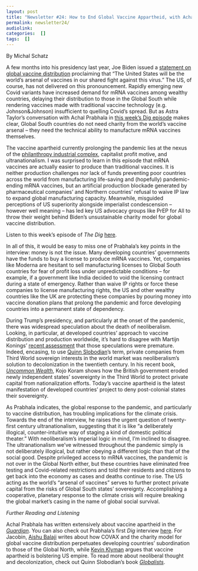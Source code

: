 ```yaml
---
layout: post
title: "Newsletter #24: How to End Global Vaccine Appartheid, with Achal Prabhala"
permalink: newsletter24/
audiolink: 
categories:  []
tags:  []
---
```



By Michal Schatz

A few months into his presidency last year, Joe Biden issued a [statement on global vaccine distribution](https://www.whitehouse.gov/briefing-room/statements-releases/2021/06/03/statement-by-president-joe-biden-on-global-vaccine-distribution/) proclaiming that “The United States will be the world’s arsenal of vaccines in our shared fight against this virus.” The US, of course, has not delivered on this pronouncement. Rapidly emerging new Covid variants have increased demand for mRNA vaccines among wealthy countries, delaying their distribution to those in the Global South while rendering vaccines made with traditional vaccine technology (e.g. Johnson&Johnson) insufficient to quelling Covid’s spread. But as Astra Taylor’s conversation with Achal Prabhala in [this week’s Dig episode](/podcast/vaccine-apartheid-endures-w-achal-prabhala/) makes clear, Global South countries do not need charity from the world’s vaccine arsenal – they need the technical ability to manufacture mRNA vaccines themselves.

The vaccine apartheid currently prolonging the pandemic lies at the nexus of the [philanthropy industrial complex](https://www.jacobinmag.com/2021/10/philanthropy-is-a-scam), capitalist profit motive, and ultranationalism. I was surprised to learn in this episode that mRNA vaccines are actually easier to produce than traditional vaccines. It is neither production challenges nor lack of funds preventing poor countries across the world from manufacturing life-saving and (hopefully) pandemic-ending mRNA vaccines, but an artificial production blockade generated by pharmaceutical companies’ and Northern countries’ refusal to waive IP law to expand global manufacturing capacity. Meanwhile, misguided perceptions of US superiority alongside imperialist condescension – however well meaning – has led key US advocacy groups like PrEP for All to throw their weight behind Biden’s unsustainable charity model for global vaccine distribution.

Listen to this week’s episode of *The Dig* [here](/podcast/vaccine-apartheid-endures-w-achal-prabhala).

In all of this, it would be easy to miss one of Prabhala’s key points in the interview: money is not the issue. Many developing countries’ governments have the funds to buy a license to produce mRNA vaccines. Yet, companies like Moderna are hesitant to sell manufacturing licenses to Global South countries for fear of profit loss under unpredictable conditions – for example, if a government like India decided to void the licensing contract during a state of emergency. Rather than waive IP rights or force these companies to license manufacturing rights, the US and other wealthy countries like the UK are protecting these companies by pouring money into vaccine donation plans that prolong the pandemic and force developing countries into a permanent state of dependency.

During Trump’s presidency, and particularly at the onset of the pandemic, there was widespread speculation about the death of neoliberalism. Looking, in particular, at developed countries’ approach to vaccine distribution and production worldwide, it’s hard to disagree with Martijn Konings’ [recent assessment](https://jacobinmag.com/2022/04/neoliberalism-biden-trump-keynesianism-bailouts-capitalism-democracy) that those speculations were premature. Indeed, encasing, to use [Quinn Slobodian](/podcast/a-history-of-neoliberalism-with-quinn-slobodian/)’s term, private companies from Third World sovereign interests in the world market was neoliberalism’s solution to decolonization in the twentieth century. In his recent book, *[Uncommon Wealth](https://www.waterstones.com/book/uncommon-wealth/kojo-koram/9781529338621)*, Kojo Koram shows how the British government eroded newly independent states’ sovereignty in the Third World to protect private capital from nationalization efforts. Today’s vaccine apartheid is the latest manifestation of developed countries’ project to deny post-colonial states their sovereignty.

As Prabhala indicates, the global response to the pandemic, and particularly to vaccine distribution, has troubling implications for the climate crisis. Towards the end of the interview, he raises the urgent question of twenty-first century ultranationalism, suggesting that it is like “a deliberately illogical, counter-intuitive way of staging a kind of domestic political theater.” With neoliberalism’s imperial logic in mind, I’m inclined to disagree. The ultranationalism we’ve witnessed throughout the pandemic simply is not deliberately illogical, but rather obeying a different logic than that of the social good. Despite privileged access to mRNA vaccines, the pandemic is not over in the Global North either, but these countries have eliminated free testing and Covid-related restrictions and told their residents and citizens to get back into the economy as cases and deaths continue to rise. The US acting as the world’s “arsenal of vaccines” serves to further protect private capital from the risks of Global South states’ sovereignty. Accomplishing a cooperative, planetary response to the climate crisis will require breaking the global market’s casing in the name of global social survival.

*Further Reading and Listening*

Achal Prabhala has written extensively about vaccine apartheid in the *[Guardian](https://www.theguardian.com/profile/achal-prabhala)*. You can also check out Prabhala’s first *Dig* interview [here](/podcast/vaccine-apartheid-endures-w-achal-prabhala/).
For Jacobin, [Aishu Balaji](https://jacobinmag.com/2021/05/covid-covax-vaccine-apartheid-wto-trips-intellectual-property-ip) writes about how COVAX and the charity model for global vaccine distribution perpetuates developing countries’ subordination to those of the Global North, while [Kevin Klyman](https://jacobinmag.com/2022/01/vaccine-apartheid-us-empire-diplomacy-china-cold-war) argues that vaccine apartheid is bolstering US empire. To read more about neoliberal thought and decolonization, check out Quinn Slobodian’s book *[Globalists](https://www.hup.harvard.edu/catalog.php?isbn=9780674979529)*.
